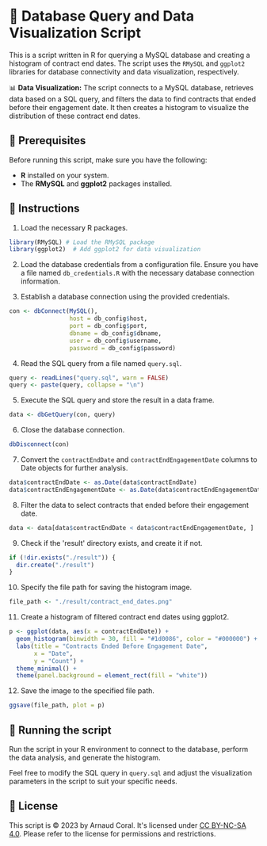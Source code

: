 # 🚀 Database Query and Data Visualization Script

This is a script written in R for querying a MySQL database and creating a histogram of contract end dates. The script uses the `RMySQL` and `ggplot2` libraries for database connectivity and data visualization, respectively.

📊 **Data Visualization:** The script connects to a MySQL database, retrieves data based on a SQL query, and filters the data to find contracts that ended before their engagement date. It then creates a histogram to visualize the distribution of these contract end dates.

## 🧰 Prerequisites

Before running this script, make sure you have the following:

- **R** installed on your system.
- The **RMySQL** and **ggplot2** packages installed.

## 🔎 Instructions

1. Load the necessary R packages.
```R
library(RMySQL) # Load the RMySQL package
library(ggplot2)  # Add ggplot2 for data visualization
```

2. Load the database credentials from a configuration file. Ensure you have a file named `db_credentials.R` with the necessary database connection information.

3. Establish a database connection using the provided credentials.
```R
con <- dbConnect(MySQL(),
                 host = db_config$host,
                 port = db_config$port,
                 dbname = db_config$dbname,
                 user = db_config$username,
                 password = db_config$password)
```

4. Read the SQL query from a file named `query.sql`.
```R
query <- readLines("query.sql", warn = FALSE)
query <- paste(query, collapse = "\n")
```

5. Execute the SQL query and store the result in a data frame.
```R
data <- dbGetQuery(con, query)
```

6. Close the database connection.
```R
dbDisconnect(con)
```

7. Convert the `contractEndDate` and `contractEndEngagementDate` columns to Date objects for further analysis.
```R
data$contractEndDate <- as.Date(data$contractEndDate)
data$contractEndEngagementDate <- as.Date(data$contractEndEngagementDate)
```

8. Filter the data to select contracts that ended before their engagement date.
```R
data <- data[data$contractEndDate < data$contractEndEngagementDate, ]
```

9. Check if the 'result' directory exists, and create it if not.
```R
if (!dir.exists("./result")) {
  dir.create("./result")
}
```

10. Specify the file path for saving the histogram image.
```R
file_path <- "./result/contract_end_dates.png"
```

11. Create a histogram of filtered contract end dates using ggplot2.
```R
p <- ggplot(data, aes(x = contractEndDate)) +
  geom_histogram(binwidth = 30, fill = "#1d0086", color = "#000000") +
  labs(title = "Contracts Ended Before Engagement Date",
       x = "Date",
       y = "Count") +
  theme_minimal() +
  theme(panel.background = element_rect(fill = "white"))
```

12. Save the image to the specified file path.
```R
ggsave(file_path, plot = p)
```

## 🚴 Running the script

Run the script in your R environment to connect to the database, perform the data analysis, and generate the histogram.

Feel free to modify the SQL query in `query.sql` and adjust the visualization parameters in the script to suit your specific needs.

## 📜 License

This script is © 2023 by Arnaud Coral. It's licensed under [CC BY-NC-SA 4.0](https://creativecommons.org/licenses/by-nc-sa/4.0/). Please refer to the license for permissions and restrictions.